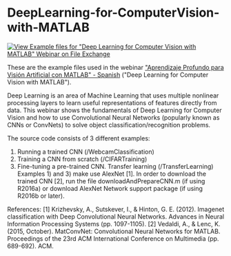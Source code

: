 # DeepLearning-for-ComputerVision-with-MATLAB 
[![View Example files for "Deep Learning for Computer Vision with MATLAB" Webinar on File Exchange](https://www.mathworks.com/matlabcentral/images/matlab-file-exchange.svg)](https://www.mathworks.com/matlabcentral/fileexchange/58030-example-files-for-deep-learning-for-computer-vision-with-matlab-webinar)

These are the example files used in the webinar ["Aprendizaje Profundo para Visión Artificial con MATLAB" - Spanish](https://www.mathworks.com/videos/deep-learning-for-computer-vision-with-matlab-1540981496452.html) ("Deep Learning for Computer Vision with MATLAB").


Deep Learning is an area of Machine Learning that uses multiple nonlinear processing layers to learn useful representations of features directly from data. This webinar shows the fundamentals of Deep Learning for Computer Vision and how to use Convolutional Neural Networks (popularly known as CNNs or ConvNets) to solve object classification/recognition problems.

The source code consists of 3 different examples:
1. Running a trained CNN (/WebcamClassification)
2. Training a CNN from scratch (/CIFARTraining)
3. Fine-tuning a pre-trained CNN. Transfer learning (/TransferLearning)
Examples 1) and 3) make use AlexNet [1]. In order to download the trained CNN [2], run the file downloadAndPrepareCNN.m (if using R2016a) or download AlexNet Network support package (if using R2016b or later).

References:
[1] Krizhevsky, A., Sutskever, I., & Hinton, G. E. (2012). Imagenet classification with Deep Convolutional Neural Networks. Advances in Neural Information Processing Systems (pp. 1097-1105).
[2] Vedaldi, A., & Lenc, K. (2015, October). MatConvNet: Convolutional Neural Networks for MATLAB. Proceedings of the 23rd ACM International Conference on Multimedia (pp. 689-692). ACM.
